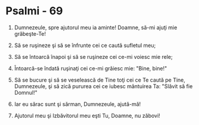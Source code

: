 # Psalmi - 69

1. Dumnezeule, spre ajutorul meu ia aminte! Doamne, să-mi ajuţi mie grăbeşte-Te! 

2. Să se ruşineze şi să se înfrunte cei ce caută sufletul meu; 

3. Să se întoarcă înapoi şi să se ruşineze cei ce-mi voiesc mie rele; 

4. Întoarcă-se îndată ruşinaţi cei ce-mi grăiesc mie: "Bine, bine!" 

5. Să se bucure şi să se veselească de Tine toţi cei ce Te caută pe Tine, Dumnezeule, şi să zică pururea cei ce iubesc mântuirea Ta: "Slăvit să fie Domnul!" 

6. Iar eu sărac sunt şi sărman, Dumnezeule, ajută-mă! 

7. Ajutorul meu şi Izbăvitorul meu eşti Tu, Doamne, nu zăbovi! 

